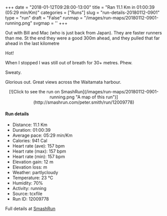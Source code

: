 +++
date = "2018-01-12T09:28:00-13:00"
title = "Ran 11.1 Km in 01:00:39 (05:29 min/Km)"
categories = ["Runs"]
slug = "run-details-20180112-0901"
type = "run"
draft = "False"
runmap = "/images/run-maps/20180112-0901-running.png"
svgmap = '<polyline points="0 57, 2 57, 4 60, 8 57, 13 51, 20 48, 25 50, 28 47, 29 46, 31 45, 42 45, 46 46, 48 47, 55 53, 59 55, 62 56, 67 56, 68 56, 77 54, 83 51, 85 52, 93 54, 97 52, 99 49, 100 49, 98 45, 98 44, 97 41, 98 44, 100 49, 97 52, 92 54, 89 52, 83 51, 80 53, 71 56, 66 56, 61 56, 56 54, 46 46, 43 45, 38 45, 29 45, 28 47, 25 49, 21 47, 18 48, 13 51, 9 54, 7 55">'
+++

Out with Bill and Mac (who is just back from Japan). They are faster runners than me. St the end they were a good 300m ahead, and they pulled that far ahead in the last kilometre

Hot! 

When I stopped I was still out of breath for 30+ metres. Phew. 

Sweaty. 

Glorious out. Great views across the Waitamata harbour. 

<!--more-->

<center>
[![Click to see the run on SmashRun](/images/run-maps/20180112-0901-running.png "A map of this run")](http://smashrun.com/peter.smith/run/12009778)
</center>

#### Run details

* Distance: 11.1 Km
* Duration: 01:00:39
* Average pace: 05:29 min/Km
* Calories: 941 Cal
* Heart rate (ave): 157 bpm
* Heart rate (max): 157 bpm
* Heart rate (min): 157 bpm
* Elevation gain: 12 m
* Elevation loss:  m
* Weather: partlycloudy
* Temperature: 23 &deg;C
* Humidity: 70%
* Activity: running
* Source: tcxfile
* Run ID: 12009778

Full details at [SmashRun](http://smashrun.com/peter.smith/run/12009778)